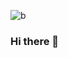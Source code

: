 
![b](https://user-images.githubusercontent.com/121208942/226427870-f0d0da3b-6599-43a7-8021-dba3d527eb86.png)




### Hi there 👋
